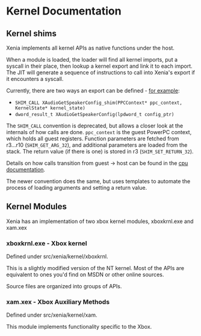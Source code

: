 # Kernel Documentation

## Kernel shims
Xenia implements all kernel APIs as native functions under the host.

When a module is loaded, the loader will find all kernel imports, put a syscall in
their place, then lookup a kernel export and link it to each import. The JIT will
generate a sequence of instructions to call into Xenia's export if it encounters a syscall.

Currently, there are two ways an export can be defined -
[for example](../src/xenia/kernel/xboxkrnl/xboxkrnl_audio.cc):
* `SHIM_CALL XAudioGetSpeakerConfig_shim(PPCContext* ppc_context, KernelState* kernel_state)`
* `dword_result_t XAudioGetSpeakerConfig(lpdword_t config_ptr)`

The `SHIM_CALL` convention is deprecated, but allows a closer look at the internals of how
calls are done. `ppc_context` is the guest PowerPC context, which holds all guest
registers. Function parameters are fetched from r3...r10 (`SHIM_GET_ARG_32`), and
additional parameters are loaded from the stack. The return value (if there is one)
is stored in r3 (`SHIM_SET_RETURN_32`).

Details on how calls transition from guest -> host can be found in the [cpu documentation](cpu.md).

The newer convention does the same, but uses templates to automate the process
of loading arguments and setting a return value.

## Kernel Modules
Xenia has an implementation of two xbox kernel modules, xboxkrnl.exe and xam.xex

### xboxkrnl.exe - Xbox kernel

Defined under src/xenia/kernel/xboxkrnl.

This is a slightly modified version of the NT kernel. Most of the APIs 
are equivalent to ones you'd find on MSDN or other online sources.

Source files are organized into groups of APIs.

### xam.xex - Xbox Auxiliary Methods

Defined under src/xenia/kernel/xam.

This module implements functionality specific to the Xbox.